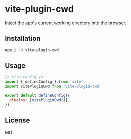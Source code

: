 # vite-plugin-cwd

Inject the app's current working directory into the browser.

## Installation

```bash
npm i -D vite-plugin-cwd
```

## Usage

```js
// vite.config.js
import { defineConfig } from 'vite'
import vitePluginCwd from 'vite-plugin-cwd'

export default defineConfig({
  plugins: [vitePluginCwd()]
})
```

## License

MIT
